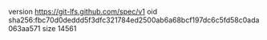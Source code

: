 version https://git-lfs.github.com/spec/v1
oid sha256:fbc70d0deddd5f3dfc321784ed2500ab6a68bcf197dc6c5fd58c0ada063aa571
size 14561
